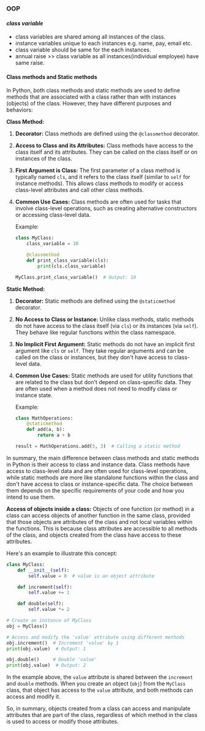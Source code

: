 ### OOP
#### *class variable*
* class variables are shared among all instances of the class.
* instance variables unique to each instances e.g. name, pay, email etc.
* class variable should be same for the each instances.
* annual raise >> class variable as all instances(individual employee) have same raise.
#### Class methods and Static methods

In Python, both class methods and static methods are used to define methods that are associated with a class rather than with instances (objects) of the class. However, they have different purposes and behaviors:

**Class Method:**

1. **Decorator:** Class methods are defined using the `@classmethod` decorator.

2. **Access to Class and its Attributes:** Class methods have access to the class itself and its attributes. They can be called on the class itself or on instances of the class.

3. **First Argument is Class:** The first parameter of a class method is typically named `cls`, and it refers to the class itself (similar to `self` for instance methods). This allows class methods to modify or access class-level attributes and call other class methods.

4. **Common Use Cases:** Class methods are often used for tasks that involve class-level operations, such as creating alternative constructors or accessing class-level data.

   Example:
   ```python
   class MyClass:
       class_variable = 10

       @classmethod
       def print_class_variable(cls):
           print(cls.class_variable)

   MyClass.print_class_variable()  # Output: 10
   ```

**Static Method:**

1. **Decorator:** Static methods are defined using the `@staticmethod` decorator.

2. **No Access to Class or Instance:** Unlike class methods, static methods do not have access to the class itself (via `cls`) or its instances (via `self`). They behave like regular functions within the class namespace.

3. **No Implicit First Argument:** Static methods do not have an implicit first argument like `cls` or `self`. They take regular arguments and can be called on the class or instances, but they don't have access to class-level data.

4. **Common Use Cases:** Static methods are used for utility functions that are related to the class but don't depend on class-specific data. They are often used when a method does not need to modify class or instance state.

   Example:
   ```python
   class MathOperations:
       @staticmethod
       def add(a, b):
           return a + b

   result = MathOperations.add(5, 3)  # Calling a static method
   ```

In summary, the main difference between class methods and static methods in Python is their access to class and instance data. Class methods have access to class-level data and are often used for class-level operations, while static methods are more like standalone functions within the class and don't have access to class or instance-specific data. The choice between them depends on the specific requirements of your code and how you intend to use them.

**Access of objects inside a class:**
Objects of one function (or method) in a class can access objects of another function in the same class, provided that those objects are attributes of the class and not local variables within the functions. This is because class attributes are accessible to all methods of the class, and objects created from the class have access to these attributes.

Here's an example to illustrate this concept:

```python
class MyClass:
    def __init__(self):
        self.value = 0  # value is an object attribute

    def increment(self):
        self.value += 1

    def double(self):
        self.value *= 2

# Create an instance of MyClass
obj = MyClass()

# Access and modify the 'value' attribute using different methods
obj.increment()  # Increment 'value' by 1
print(obj.value)  # Output: 1

obj.double()     # Double 'value'
print(obj.value)  # Output: 2
```

In the example above, the `value` attribute is shared between the `increment` and `double` methods. When you create an object (`obj`) from the `MyClass` class, that object has access to the `value` attribute, and both methods can access and modify it.

So, in summary, objects created from a class can access and manipulate attributes that are part of the class, regardless of which method in the class is used to access or modify those attributes.
